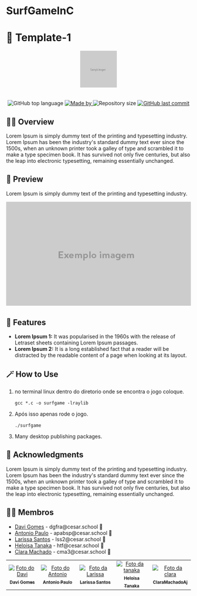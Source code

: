 # SurfGameInC

# 🎨 Template-1

<div id="top" align="center">
    <a href="https://github.com/Thomazrlima/MyAnimeList-Theme#readme">
        <img src="https://raw.githubusercontent.com/iuricode/readme-template/main/repositorio/imagem.png" width="100" height="100">
    </a>
  <br>
  <br>
</div>

<p align="center">
  <img alt="GitHub top language" src="https://img.shields.io/github/languages/top/Thomazrlima/README.md-Templates?color=2e51a1&labelColor=000000">

  <a href="https://www.linkedin.com/in/Thomazrlima/">
    <img alt="Made by" src="https://img.shields.io/static/v1?label=made%20by&message=Thomaz%20Lima&color=2e51a1&labelColor=000000)](https://www.linkedin.com/in/johnggli/">
  </a>

  <img alt="Repository size" src="https://img.shields.io/github/repo-size/Thomazrlima/README.md-Templates?color=2e51a1&labelColor=000000">

  <a href="https://github.com/Thomazrlima/MyAnimeList-Theme/commits/master">
    <img alt="GitHub last commit" src="https://img.shields.io/github/last-commit/Thomazrlima/README.md-Templates?color=2e51a1&labelColor=000000)](https://github.com/Thomazrlima/MyAnimeList-Theme/commits/master">
  </a>
</p>

## 😶‍🌫️ Overview

Lorem Ipsum is simply dummy text of the printing and typesetting industry. Lorem Ipsum has been the industry's standard dummy text ever since the 1500s, when an unknown printer took a galley of type and scrambled it to make a type specimen book. It has survived not only five centuries, but also the leap into electronic typesetting, remaining essentially unchanged.

## 👀 Preview
Lorem Ipsum is simply dummy text of the printing and typesetting industry.

<div id="top" align="center">
    <a href="https://github.com/Thomazrlima/MyAnimeList-Theme#readme">
        <img src="https://raw.githubusercontent.com/iuricode/readme-template/main/repositorio/imagem.png" width="700">
    </a>
</div>

## 🚀 Features

- **Lorem Ipsum 1:** It was popularised in the 1960s with the release of Letraset sheets containing Lorem Ipsum passages.
- **Lorem Ipsum 2:** It is a long established fact that a reader will be distracted by the readable content of a page when looking at its layout.

## 🪄 How to Use

1. no terminal linux dentro do diretorio onde se encontra o jogo coloque.
   ```
   gcc *.c -o surfgame -lraylib
   ```
2. Após isso apenas rode o jogo.
   ```
   ./surfgame
   ```
3. Many desktop publishing packages.

## 💞 Acknowledgments

Lorem Ipsum is simply dummy text of the printing and typesetting industry. Lorem Ipsum has been the industry's standard dummy text ever since the 1500s, when an unknown printer took a galley of type and scrambled it to make a type specimen book. It has survived not only five centuries, but also the leap into electronic typesetting, remaining essentially unchanged.

## 👩‍💻 Membros

<ul>
  <li>
    <a href="https://github.com/daviruy61">Davi Gomes</a> -
    dgfra@cesar.school 📩
  </li>
  <li>
    <a href="https://github.com/apabsp">Antonio Paulo</a> -
    apabsp@cesar.school 📩
  </li>
  <li>
    <a href="https://github.com/lariisantos">Larissa Santos</a> -
    lss2@cesar.school 📩
  </li>
  <li>
    <a href="https://github.com/helotanaka">Heloisa Tanaka</a> -
    htf@cesar.school 📩
  </li>
  <li>
    <a href="https://github.com/ClaraMachadoAj">Clara Machado</a> -
    cma3@cesar.school 📩
  </li>
</ul>

<table>
  <tr>
    <td align="center">
      <a href="https://github.com/daviruy61">
        <img src="https://avatars3.githubusercontent.com/daviruy61" width="100px;" alt="Foto do Davi"/><br>
        <sub>
          <b>Davi Gomes</b>
        </sub>
      </a>
    </td>
    <td align="center">
      <a href="https://github.com/apabsp">
        <img src="https://avatars.githubusercontent.com/apabsp" width="100px;" alt="Foto do Antonio"/><br>
        <sub>
          <b>Antonio Paulo</b>
        </sub>
      </a>
    </td>
    <td align="center">
      <a href="https://github.com/lariisantos">
        <img src="https://avatars.githubusercontent.com/lariisantos" width="100px;" alt="Foto da Larissa"/><br>
        <sub>
          <b>Larissa Santos</b>
        </sub>
      </a>
    </td>
    <td align="center">
      <a href="https://github.com/helotanaka">
        <img src="https://avatars.githubusercontent.com/helotanaka" width="100px;" alt="Foto da tanaka"/><br>
        <sub>
          <b>Heloisa Tanaka</b>
        </sub>
      </a>
    </td>
    <td align="center">
      <a href="https://github.com/ClaraMachadoAj">
        <img src="https://avatars.githubusercontent.com/ClaraMachadoAj" width="100px;" alt="Foto da clara"/><br>
        <sub>
          <b>ClaraMachadoAj</b>
        </sub>
      </a>
    </td>
  </tr>
</table>
